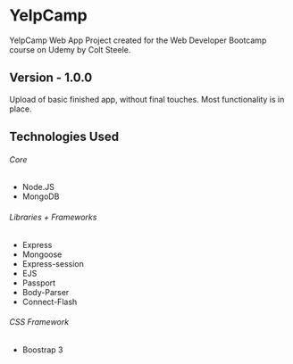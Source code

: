 # YelpCamp
YelpCamp Web App Project created for the Web Developer Bootcamp course on Udemy by Colt Steele.

## Version - 1.0.0
Upload of basic finished app, without final touches. Most functionality is in place.

## Technologies Used
###### Core
- Node.JS
- MongoDB

###### Libraries + Frameworks
- Express
- Mongoose
- Express-session
- EJS
- Passport
- Body-Parser
- Connect-Flash

###### CSS Framework
- Boostrap 3
